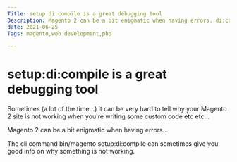 ```yaml
---
Title: setup:di:compile is a great debugging tool
Description: Magento 2 can be a bit enigmatic when having errors. di:compile can sometimes give you good info on why something is not working...
date: 2021-06-25
Tags: magento,web development,php

---
```

# setup:di:compile is a great debugging tool

Sometimes (a lot of the time...) it can be very hard to tell why your Magento 2 site is not working when you're writing some custom code etc etc...

Magento 2 can be a bit enigmatic when having errors... 

The cli command bin/magento setup:di:compile can sometimes give you good info on why something is not working.



